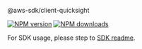 @aws-sdk/client-quicksight

[![NPM version](https://img.shields.io/npm/v/@aws-sdk/client-quicksight/rc.svg)](https://www.npmjs.com/package/@aws-sdk/client-quicksight)
[![NPM downloads](https://img.shields.io/npm/dm/@aws-sdk/client-quicksight.svg)](https://www.npmjs.com/package/@aws-sdk/client-quicksight)

For SDK usage, please step to [SDK readme](https://github.com/aws/aws-sdk-js-v3).
